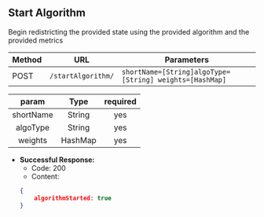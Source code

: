 ## Start Algorithm

Begin redistricting the provided state using the provided algorithm and the provided metrics

|Method|URL|Parameters|
|--|--|--|
|POST|`/startAlgorithm/`|`shortName=[String]algoType=[String] weights=[HashMap]`|

|param|Type|required|
|:--:|:--:|:--:|
|shortName|String|yes|
|algoType|String|yes|
|weights|HashMap|yes|
- **Successful Response:**
	- Code: 200
	- Content: 
	```json
	{
		algorithmStarted: true
	}
	```
